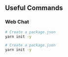 ## Useful Commands
###   Web Chat

```sh
# Create a package.json
yarn init -y 
```

```sh
# Create a package.json
yarn init -y 
```
